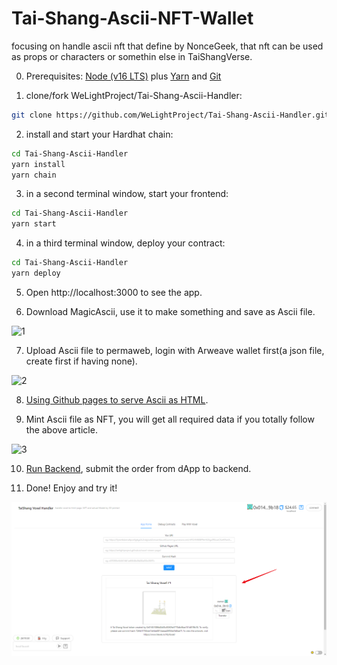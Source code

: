 # Tai-Shang-Ascii-NFT-Wallet

focusing on handle ascii nft that define by NonceGeek, that nft can be used as props or characters or somethin else in TaiShangVerse.

0. Prerequisites: [Node (v16 LTS)](https://nodejs.org/en/download/) plus [Yarn](https://classic.yarnpkg.com/en/docs/install/) and [Git](https://git-scm.com/downloads)

1. clone/fork WeLightProject/Tai-Shang-Ascii-Handler:

```bash
git clone https://github.com/WeLightProject/Tai-Shang-Ascii-Handler.git
```

2. install and start your Hardhat chain:

```bash
cd Tai-Shang-Ascii-Handler
yarn install
yarn chain
```

3. in a second terminal window, start your frontend:

```bash
cd Tai-Shang-Ascii-Handler
yarn start
```

4. in a third terminal window, deploy your contract:

```bash
cd Tai-Shang-Ascii-Handler
yarn deploy
```

5. Open http://localhost:3000 to see the app.

6. Download MagicAscii, use it to make something and save as Ascii file.

![1](tutorial_pictures/1_generate%20Ascii%20file.png)

7. Upload Ascii file to permaweb, login with Arweave wallet first(a json file, create first if having none).

![2](tutorial_pictures/2_upload%20Ascii%20file%20to%20permaweb.png)

8. [Using Github pages to serve Ascii as HTML](https://mirror.xyz/0x73c7448760517E3E6e416b2c130E3c6dB2026A1d/OzUFOPfgAcZQ4MY1eu3ce87SMULiccAFeeIcCWBfuAg).

9. Mint Ascii file as NFT, you will get all required data if you totally follow the above article.

![3](tutorial_pictures/3_mint%20Ascii%20as%20nft.png)

10. [Run Backend](https://github.com/WeLightProject/Tai-Shang-Ascii-Handler/blob/master/backend/Ascii_handler/README.md), submit the order from dApp to backend.

11. Done! Enjoy and try it!

![4](tutorial_pictures/4_final%20nft.png)
